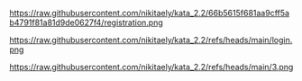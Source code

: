 https://raw.githubusercontent.com/nikitaely/kata_2.2/66b5615f681aa9cff5ab4791f81a81d9de0627f4/registration.png

https://raw.githubusercontent.com/nikitaely/kata_2.2/refs/heads/main/login.png

https://raw.githubusercontent.com/nikitaely/kata_2.2/refs/heads/main/3.png
